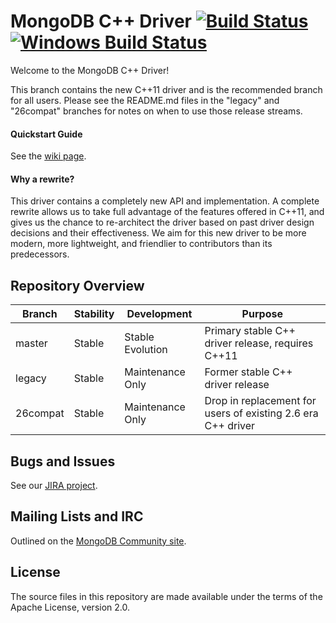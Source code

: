 # MongoDB C++ Driver [![Build Status](https://travis-ci.org/mongodb/mongo-cxx-driver.svg?branch=master)](https://travis-ci.org/mongodb/mongo-cxx-driver)[![Windows Build Status](https://ci.appveyor.com/api/projects/status/w95xuowdjpr0img1/branch/master?svg=true)](https://ci.appveyor.com/project/markbenvenuto/mongo-cxx-driver)
Welcome to the MongoDB C++ Driver!

This branch contains the new C++11 driver and is the recommended
branch for all users. Please see the README.md files in the "legacy"
and "26compat" branches for notes on when to use those release
streams.

#### Quickstart Guide

See the [wiki page](https://github.com/mongodb/mongo-cxx-driver/wiki/Quickstart-Guide-(New-Driver)).

#### Why a rewrite?
This driver contains a completely new API and implementation. A
complete rewrite allows us to take full advantage of the features
offered in C++11, and gives us the chance to re-architect the driver
based on past driver design decisions and their effectiveness. We aim
for this new driver to be more modern, more lightweight, and
friendlier to contributors than its predecessors.

## Repository Overview
| Branch   | Stability   | Development       | Purpose                                                      |
| -------- | ------------| ----------------- | ------------------------------------------------------------ |
| master   | Stable      | Stable Evolution  | Primary stable C++ driver release, requires C++11            |
| legacy   | Stable      | Maintenance Only  | Former stable C++ driver release                             |
| 26compat | Stable      | Maintenance Only  | Drop in replacement for users of existing 2.6 era C++ driver |

## Bugs and Issues

See our [JIRA project](http://jira.mongodb.org/browse/CXX).

## Mailing Lists and IRC

Outlined on the [MongoDB Community site](http://dochub.mongodb.org/core/community).

## License

The source files in this repository are made available under the terms of the Apache License, version 2.0.
